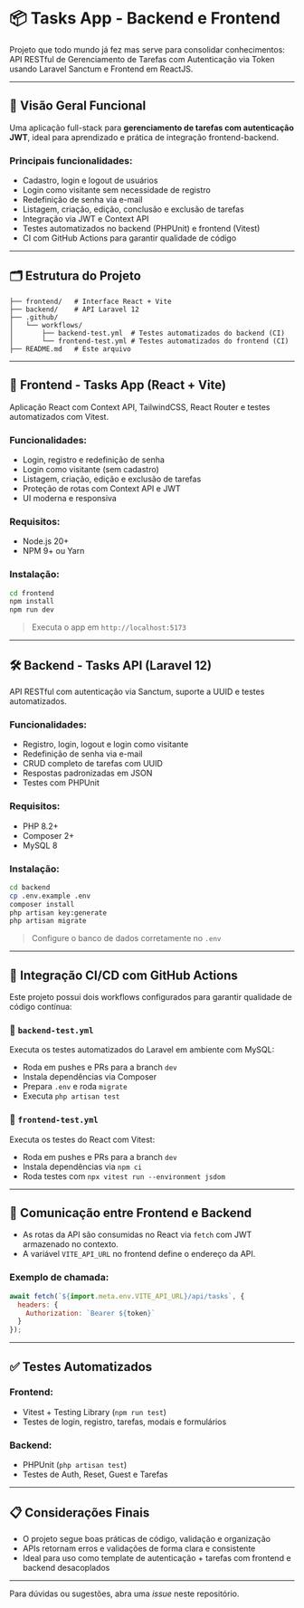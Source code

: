 # 📦 Tasks App - Backend e Frontend

Projeto que todo mundo já fez mas serve para consolidar conhecimentos: API RESTful de Gerenciamento de Tarefas com Autenticação via Token usando Laravel Sanctum e Frontend em ReactJS.

---

## 🧭 Visão Geral Funcional

Uma aplicação full-stack para **gerenciamento de tarefas com autenticação JWT**, ideal para aprendizado e prática de integração frontend-backend.

### Principais funcionalidades:

- Cadastro, login e logout de usuários
- Login como visitante sem necessidade de registro
- Redefinição de senha via e-mail
- Listagem, criação, edição, conclusão e exclusão de tarefas
- Integração via JWT e Context API
- Testes automatizados no backend (PHPUnit) e frontend (Vitest)
- CI com GitHub Actions para garantir qualidade de código

---

## 🗂 Estrutura do Projeto

```plaintext
├── frontend/   # Interface React + Vite
├── backend/    # API Laravel 12
├── .github/
│   └── workflows/
│       ├── backend-test.yml  # Testes automatizados do backend (CI)
│       └── frontend-test.yml # Testes automatizados do frontend (CI)
├── README.md   # Este arquivo
```

---

## 🧹 Frontend - Tasks App (React + Vite)

Aplicação React com Context API, TailwindCSS, React Router e testes automatizados com Vitest.

### Funcionalidades:

- Login, registro e redefinição de senha
- Login como visitante (sem cadastro)
- Listagem, criação, edição e exclusão de tarefas
- Proteção de rotas com Context API e JWT
- UI moderna e responsiva

### Requisitos:

- Node.js 20+
- NPM 9+ ou Yarn

### Instalação:

```bash
cd frontend
npm install
npm run dev
```

> Executa o app em `http://localhost:5173`

---

## 🛠 Backend - Tasks API (Laravel 12)

API RESTful com autenticação via Sanctum, suporte a UUID e testes automatizados.

### Funcionalidades:

- Registro, login, logout e login como visitante
- Redefinição de senha via e-mail
- CRUD completo de tarefas com UUID
- Respostas padronizadas em JSON
- Testes com PHPUnit

### Requisitos:

- PHP 8.2+
- Composer 2+
- MySQL 8

### Instalação:

```bash
cd backend
cp .env.example .env
composer install
php artisan key:generate
php artisan migrate
```

> Configure o banco de dados corretamente no `.env`

---

## 🔁 Integração CI/CD com GitHub Actions

Este projeto possui dois workflows configurados para garantir qualidade de código contínua:

### 🔧 `backend-test.yml`

Executa os testes automatizados do Laravel em ambiente com MySQL:

- Roda em pushes e PRs para a branch `dev`
- Instala dependências via Composer
- Prepara `.env` e roda `migrate`
- Executa `php artisan test`

### 🧪 `frontend-test.yml`

Executa os testes do React com Vitest:

- Roda em pushes e PRs para a branch `dev`
- Instala dependências via `npm ci`
- Roda testes com `npx vitest run --environment jsdom`

---

## 🔗 Comunicação entre Frontend e Backend

- As rotas da API são consumidas no React via `fetch` com JWT armazenado no contexto.
- A variável `VITE_API_URL` no frontend define o endereço da API.

### Exemplo de chamada:

```js
await fetch(`${import.meta.env.VITE_API_URL}/api/tasks`, {
  headers: {
    Authorization: `Bearer ${token}`
  }
});
```

---

## ✅ Testes Automatizados

### Frontend:

- Vitest + Testing Library (`npm run test`)
- Testes de login, registro, tarefas, modais e formulários

### Backend:

- PHPUnit (`php artisan test`)
- Testes de Auth, Reset, Guest e Tarefas

---

## 📋 Considerações Finais

- O projeto segue boas práticas de código, validação e organização
- APIs retornam erros e validações de forma clara e consistente
- Ideal para uso como template de autenticação + tarefas com frontend e backend desacoplados

---

Para dúvidas ou sugestões, abra uma *issue* neste repositório.
